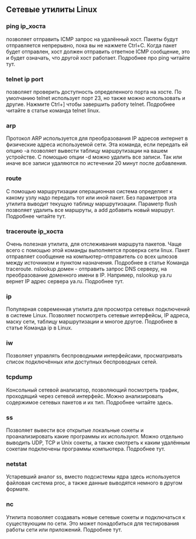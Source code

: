 ## Сетевые утилиты Linux

### ping ip_хоста  
позволяет отправить ICMP запрос на удалённый хост. Пакеты будут отправляется непрерывно, пока вы не нажмете Ctrl+C. Когда пакет будет отправлен, хост должен отправить ответное ICMP сообщение, это и будет означать, что другой хост работает. Подробнее про ping читайте тут.

### telnet ip port

позволяет проверить доступность определенного порта на хосте. По умолчанию telnet использует порт 23, но также можно использовать и другие.  Нажмите Ctrl+] чтобы завершить работу telnet. Подробнее читайте в статье команда telnet linux.
  
### arp 

Протокол ARP используется для преобразования IP адресов интернет в физические адреса используемой сети. Эта команда, если передать ей опцию -a позволяет вывести таблицу маршрутизации на вашем устройстве. С помощью опции -d можно удалить все записи. Так или иначе все записи удаляются по истечении 20 минут после добавления.

### route 
C помощью маршрутизации операционная система определяет к какому узлу надо передать тот или иной пакет. Без параметров эта утилита выводит текущую таблицу маршрутизации. Параметр flush позволяет удалить все маршруты, а add добавить новый маршрут. Подробнее читайте тут.

### traceroute ip_хоста
Очень полезная утилита, для отслеживания маршрута пакетов. Чаще всего с помощью этой команды выполняется проверка сети linux. Пакет отправляет сообщение на компьютер-отправитель со всех шлюзов между источником и пунктом назначения. Подробнее в статье Команда traceroute.
nslookup домен - отправить запрос DNS серверу, на преобразование доменного имени в IP. Например, nslookup ya.ru вернет IP адрес сервера ya.ru. Подробнее тут.

### ip  
Популярная современная утилита для просмотра сетевых подключений в системе Linux. Позволяет посмотреть сетевые интерфейсы, IP адреса, маску сети, таблицу маршрутизации и многое другое. Подробнее в статье Команда ip в Linux.

### iw

Позволяет управлять беспроводными интерфейсами, просматривать список подключённых или доступных беспроводных сетей.

### tcpdump
Консольный сетевой анализатор, позволяющий посмотреть трафик, проходящий через сетевой интерфейс. Можно анализировать содержимое сетевых пакетов и их тип. Подробнее читайте здесь.

### ss 
Позволяет вывести все открытые локальные сокеты и проанализировать какие программы их используют. Можно отдельно выводить UDP, TCP и Unix сокеты, а также смотреть к каким удалённым сокетам подключены программы компьютера. Подробнее тут.

### netstat 
Устаревший аналог ss, вместо подсистемы ядра здесь используется файловая система proc, а также данные выводятся немного в другом формате.

### nc 
Утилита позволяет создавать новые сетевые сокеты и подключаться к существующим по сети. Это может понадобиться для тестирования работы сети или приложений. Подробнее тут.
